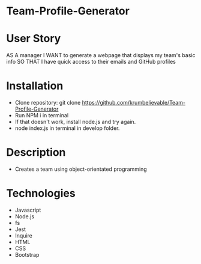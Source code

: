 # Team-Profile-Generator

# User Story

AS A manager
I WANT to generate a webpage that displays my team's basic info
SO THAT I have quick access to their emails and GitHub profiles

# Installation

- Clone repository: git clone https://github.com/krumbelievable/Team-Profile-Generator
- Run NPM i in terminal
- If that doesn't work, install node.js and try again.
- node index.js in terminal in develop folder.

# Description

- Creates a team using object-orientated programming

# Technologies

- Javascript
- Node.js
- fs
- Jest
- Inquire
- HTML
- CSS
- Bootstrap
